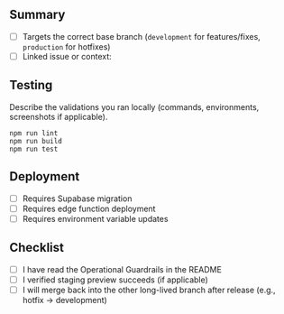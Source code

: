 ## Summary
- [ ] Targets the correct base branch (`development` for features/fixes, `production` for hotfixes)
- [ ] Linked issue or context:

## Testing
Describe the validations you ran locally (commands, environments, screenshots if applicable).

```
npm run lint
npm run build
npm run test
```

## Deployment
- [ ] Requires Supabase migration
- [ ] Requires edge function deployment
- [ ] Requires environment variable updates

## Checklist
- [ ] I have read the Operational Guardrails in the README
- [ ] I verified staging preview succeeds (if applicable)
- [ ] I will merge back into the other long-lived branch after release (e.g., hotfix → development)
